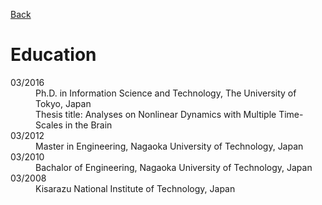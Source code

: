 [Back](index.md) 

# Education

<dl>
<dt>03/2016</dt>
<dd>Ph.D. in Information Science and Technology, The University of Tokyo, Japan</br>
    Thesis title: Analyses on Nonlinear Dynamics with Multiple Time-Scales in the Brain</dd>
<dt>03/2012</dt>
<dd>Master in Engineering, Nagaoka University of Technology, Japan</dd>
<dt>03/2010</dt>
<dd>Bachalor of Engineering, Nagaoka University of Technology, Japan</dd>
<dt>03/2008</dt>
<dd>Kisarazu National Institute of Technology, Japan</dd>
</dl>
